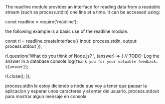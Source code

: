 <readline>
The readline module provides an interface for reading data from a readable stream (such as process.stdin) one line at a time. It can be accessed using:

const readline = require('readline');

the following example is a basic use of the readline module.

const rl = readline.createInterface({
  input: process.stdin,
  output: process.stdout
});

rl.question('What do you think of Node.js? ', (answer) => {
  // TODO: Log the answer in a database
  console.log(`Thank you for your valuable feedback: ${answer}`);

  rl.close();
});

<stdin>
process.stdin
le estoy diciendo a node que voy a tener que pausar la aplicacion y esperar unos caracteres y el enter del usuario.

<stdout>
process.stdout
para mostrar algun mensaje en consola 


